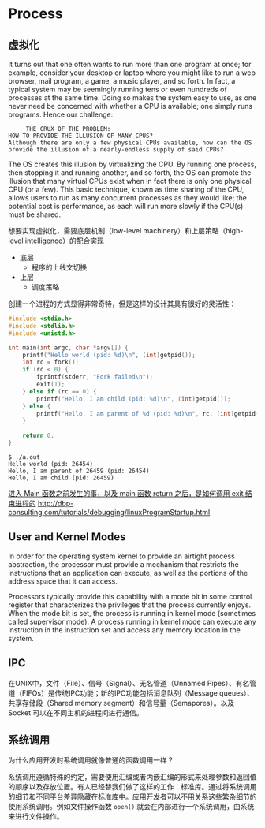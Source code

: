# Process

## 虚拟化

It turns out that one often wants to run more than one program at once; for example, consider your desktop or laptop where you might like to run a web browser, mail program, a game, a music player, and so forth. In fact, a typical system may be seemingly running tens or even hundreds of processes at the same time. Doing so makes the system easy to use, as one never need be concerned with whether a CPU is available; one simply runs programs. Hence our challenge:

```
     THE CRUX OF THE PROBLEM:
HOW TO PROVIDE THE ILLUSION OF MANY CPUS?
Although there are only a few physical CPUs available, how can the OS provide the illusion of a nearly-endless supply of said CPUs?
```

The OS creates this illusion by virtualizing the CPU. By running one process, then stopping it and running another, and so forth, the OS can promote the illusion that many virtual CPUs exist when in fact there is only one physical CPU (or a few). This basic technique, known as time sharing of the CPU, allows users to run as many concurrent processes as they would like; the potential cost is performance, as each will run more slowly if the CPU(s) must be shared.


想要实现虚拟化，需要底层机制（low-level machinery）和上层策略（high-level intelligence）的配合实现
- 底层
    - 程序的上线文切换
- 上层
    - 调度策略



创建一个进程的方式显得非常奇特，但是这样的设计其具有很好的灵活性：

```C
#include <stdio.h>
#include <stdlib.h>
#include <unistd.h>

int main(int argc, char *argv[]) {
    printf("Hello world (pid: %d)\n", (int)getpid());
    int rc = fork();
    if (rc < 0) {
        fprintf(stderr, "Fork failed\n");
        exit(1);
    } else if (rc == 0) {
        printf("Hello, I am child (pid: %d)\n", (int)getpid());
    } else {
        printf("Hello, I am parent of %d (pid: %d)\n", rc, (int)getpid());
    }
    
    return 0;
}
```

```
$ ./a.out
Hello world (pid: 26454)
Hello, I am parent of 26459 (pid: 26454)
Hello, I am child (pid: 26459)
```


[进入 Main 函数之前发生的事，以及 main 函数 return 之后，是如何调用 exit 结束进程的](https://stackoverflow.com/questions/29694564/what-is-the-use-of-start-in-c)
http://dbp-consulting.com/tutorials/debugging/linuxProgramStartup.html

## User and Kernel Modes

In order for the operating system kernel to provide an airtight process abstraction, the processor must provide a mechanism that restricts the instructions that an application can execute, as well as the portions of the address space that it can access.

Processors typically provide this capability with a mode bit in some control register that characterizes the privileges that the process currently enjoys. When the mode bit is set, the process is running in kernel mode (sometimes called supervisor mode). A process running in kernel mode can execute any instruction in the instruction set and access any memory location in the system.



## IPC

在UNIX中，文件（File）、信号（Signal）、无名管道（Unnamed Pipes）、有名管道（FIFOs）是传统IPC功能；新的IPC功能包括消息队列（Message queues）、共享存储段（Shared memory segment）和信号量（Semapores）。以及 Socket 可以在不同主机的进程间进行通信。


## 系统调用

为什么应用开发时系统调用就像普通的函数调用一样？

系统调用遵循特殊的约定，需要使用汇编或者内嵌汇编的形式来处理参数和返回值的顺序以及存放位置。有人已经替我们做了这样的工作：标准库。通过将系统调用的细节和不同平台差异隐藏在标准库中。应用开发者可以不用关系这些繁杂细节的使用系统调用。例如文件操作函数 `open()` 就会在内部进行一个系统调用，由系统来进行文件操作。
